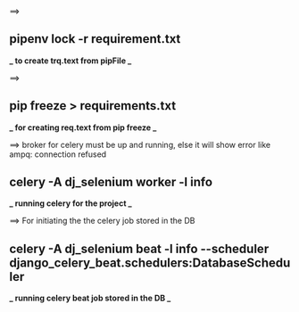 ==>

## pipenv lock -r requirement.txt

**_ to create trq.text from pipFile _**

==>

## pip freeze > requirements.txt

**_ for creating req.text from pip freeze _**

==>
broker for celery must be up and running, else it will show error like ampq: connection refused

## celery -A dj_selenium worker -l info

**_ running celery for the project _**

==>
For initiating the the celery job stored in the DB

## celery -A dj_selenium beat -l info --scheduler django_celery_beat.schedulers:DatabaseScheduler

**_ running celery beat job stored in the DB _**
